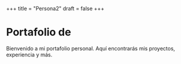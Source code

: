 +++
title = "Persona2"
draft = false
+++

# Portafolio de 

Bienvenido a mi portafolio personal. Aquí encontrarás mis proyectos, experiencia y más.

